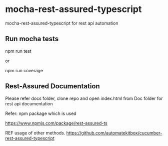 # mocha-rest-assured-typescript
mocha-rest-assured-typescript for rest api automation


## Run mocha tests
npm run test

or

npm run coverage



## Rest-Assured Documentation

Please refer docs folder, clone repo and open index.html from Doc folder for rest api documentation

Refer: npm package which is used

https://www.npmjs.com/package/rest-assured-ts

REF usage of other methods.
https://github.com/automatekitbox/cucumber-rest-assured-typescript




